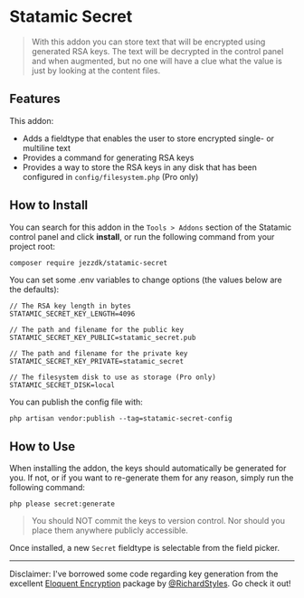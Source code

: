 # Statamic Secret

> With this addon you can store text that will be encrypted using generated RSA keys. The text will be decrypted in the control panel and when augmented, but no one will have a clue what the value is just by looking at the content files.

## Features

This addon:

- Adds a fieldtype that enables the user to store encrypted single- or multiline text
- Provides a command for generating RSA keys
- Provides a way to store the RSA keys in any disk that has been configured in `config/filesystem.php` (Pro only)

## How to Install

You can search for this addon in the `Tools > Addons` section of the Statamic control panel and click **install**, or run the following command from your project root:

```bash
composer require jezzdk/statamic-secret
```

You can set some .env variables to change options (the values below are the defaults):

```
// The RSA key length in bytes
STATAMIC_SECRET_KEY_LENGTH=4096 

// The path and filename for the public key
STATAMIC_SECRET_KEY_PUBLIC=statamic_secret.pub

// The path and filename for the private key
STATAMIC_SECRET_KEY_PRIVATE=statamic_secret 

// The filesystem disk to use as storage (Pro only)
STATAMIC_SECRET_DISK=local
```

You can publish the config file with:

```
php artisan vendor:publish --tag=statamic-secret-config
```

## How to Use

When installing the addon, the keys should automatically be generated for you. If not, or if you want to re-generate them for any reason, simply run the following command:

```
php please secret:generate
```

> You should NOT commit the keys to version control. Nor should you place them anywhere publicly accessible.

Once installed, a new `Secret` fieldtype is selectable from the field picker.

***

Disclaimer: I've borrowed some code regarding key generation from the excellent [Eloquent Encryption](https://github.com/RichardStyles/EloquentEncryption) package by [@RichardStyles](https://github.com/RichardStyles). Go check it out!

